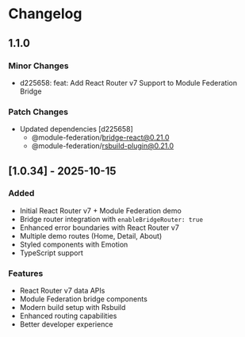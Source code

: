 # Changelog

## 1.1.0

### Minor Changes

- d225658: feat: Add React Router v7 Support to Module Federation Bridge

### Patch Changes

- Updated dependencies [d225658]
  - @module-federation/bridge-react@0.21.0
  - @module-federation/rsbuild-plugin@0.21.0

## [1.0.34] - 2025-10-15

### Added

- Initial React Router v7 + Module Federation demo
- Bridge router integration with `enableBridgeRouter: true`
- Enhanced error boundaries with React Router v7
- Multiple demo routes (Home, Detail, About)
- Styled components with Emotion
- TypeScript support

### Features

- React Router v7 data APIs
- Module Federation bridge components
- Modern build setup with Rsbuild
- Enhanced routing capabilities
- Better developer experience
